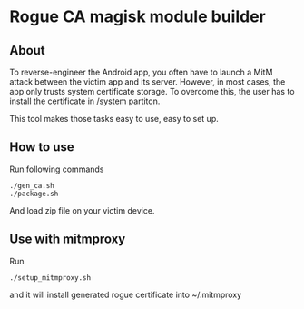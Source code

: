 # Rogue CA magisk module builder

## About

To reverse-engineer the Android app, you often have to launch a MitM
attack between the victim app and its server. However, in most cases,
the app only trusts system certificate storage. To overcome this,
the user has to install the certificate in /system partiton.

This tool makes those tasks easy to use, easy to set up.

## How to use

Run following commands

```
./gen_ca.sh
./package.sh
```

And load zip file on your victim device.

## Use with mitmproxy

Run

```
./setup_mitmproxy.sh
```

and it will install generated rogue certificate into ~/.mitmproxy
